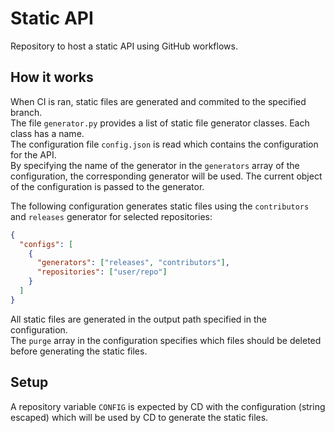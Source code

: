# Static API

Repository to host a static API using GitHub workflows.

## How it works

When CI is ran, static files are generated and commited to the specified branch.  
The file `generator.py` provides a list of static file generator classes. Each class has a name.  
The configuration file `config.json` is read which contains the configuration for the API.  
By specifying the name of the generator in the `generators` array of the configuration, the corresponding generator will be used. The current object of the configuration is passed to the generator.

The following configuration generates static files using the `contributors` and `releases` generator for selected repositories:

```json
{
  "configs": [
    {
      "generators": ["releases", "contributors"],
      "repositories": ["user/repo"]
    }
  ]
}
```

All static files are generated in the output path specified in the configuration.  
The `purge` array in the configuration specifies which files should be deleted before generating the static files.

## Setup

A repository variable `CONFIG` is expected by CD with the configuration (string escaped) which will be used by CD to generate the static files.
